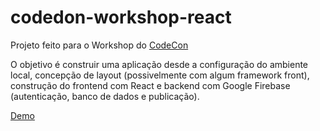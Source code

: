 # codedon-workshop-react

Projeto feito para o Workshop do [CodeCon](https://codecon.dev)

O objetivo é construir uma aplicação desde a configuração do ambiente local, concepção de layout (possivelmente com algum framework front), construção do frontend com React e backend com Google Firebase (autenticação, banco de dados e publicação).

[Demo](https://codecon-workshop.firebaseapp.com/sign-in)
